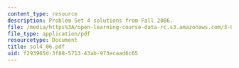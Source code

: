 ```yaml
---
content_type: resource
description: Problem Set 4 solutions from Fall 2006.
file: /media/https%3A/open-learning-course-data-rc.s3.amazonaws.com/3-032-mechanical-behavior-of-materials-fall-2007/f293965d3f88571343ab973ecaad6c65_sol4_06.pdf
file_type: application/pdf
resourcetype: Document
title: sol4_06.pdf
uid: f293965d-3f88-5713-43ab-973ecaad6c65
---
```

